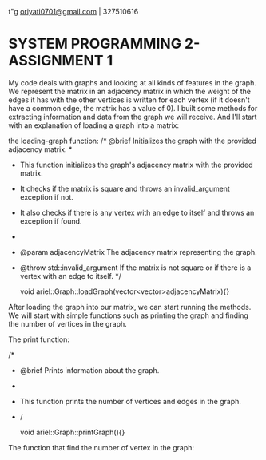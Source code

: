 t"g oriyati0701@gmail.com | 327510616

# SYSTEM PROGRAMMING 2- ASSIGNMENT 1

My code deals with graphs and looking at all kinds of features in the graph.
We represent the matrix in an adjacency matrix in which the weight of the edges it has with the other vertices is written for each vertex (if it doesn't have a common edge, the matrix has a value of 0).
I built some methods for extracting information and data from the graph we will receive.
And I'll start with an explanation of loading a graph into a matrix:

  the loading-graph function:
  /* @brief Initializes the graph with the provided adjacency matrix.
   * 
   * This function initializes the graph's adjacency matrix with the provided matrix.
   * It checks if the matrix is square and throws an invalid_argument exception if not.
   * It also checks if there is any vertex with an edge to itself and throws an exception if found.
   * 
   * @param adjacencyMatrix The adjacency matrix representing the graph.
   * @throw std::invalid_argument If the matrix is not square or if there is a vertex with an edge to itself.
   */
  
     void ariel::Graph::loadGraph(vector<vector<int>>adjacencyMatrix){}

After loading the graph into our matrix, we can start running the methods.
We will start with simple functions such as printing the graph and finding the number of vertices in the graph.

The print function:

  /*
   *  @brief Prints information about the graph.
   * 
   *  This function prints the number of vertices and edges in the graph.
   * /
  
       void ariel::Graph::printGraph(){}


 The function that find the number of vertex in the graph:

   


  
